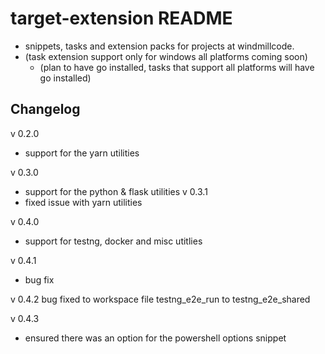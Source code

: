# target-extension README
* snippets, tasks and extension packs for projects at windmillcode.
* (task extension support only for windows all platforms coming soon)
  * (plan to have go installed, tasks that support all platforms will have go installed)
## Changelog
v 0.2.0
  * support for the yarn utilities

v 0.3.0
  * support for the python & flask utilities
v 0.3.1
  * fixed issue with yarn utilities

v 0.4.0
  * support for testng, docker and misc utitlies

v 0.4.1
  * bug fix

v 0.4.2
  bug fixed to workspace file testng_e2e_run to testng_e2e_shared

v 0.4.3
  * ensured there was an option for the powershell options snippet
